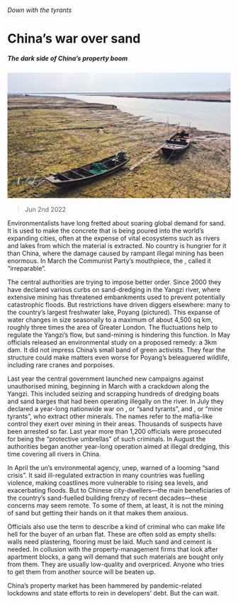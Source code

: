 ###### Down with the tyrants

# China’s war over sand 

##### The dark side of China’s property boom 

![image](images/20220604_CNP001.jpg) 

> Jun 2nd 2022 

Environmentalists have long fretted about soaring global demand for sand. It is used to make the concrete that is being poured into the world’s expanding cities, often at the expense of vital ecosystems such as rivers and lakes from which the material is extracted. No country is hungrier for it than China, where the damage caused by rampant illegal mining has been enormous. In March the Communist Party’s mouthpiece, the , called it “irreparable”.

The central authorities are trying to impose better order. Since 2000 they have declared various curbs on sand-dredging in the Yangzi river, where extensive mining has threatened embankments used to prevent potentially catastrophic floods. But restrictions have driven diggers elsewhere: many to the country’s largest freshwater lake, Poyang (pictured). This expanse of water changes in size seasonally to a maximum of about 4,500 sq km, roughly three times the area of Greater London. The fluctuations help to regulate the Yangzi’s flow, but sand-mining is hindering this function. In May officials released an environmental study on a proposed remedy: a 3km dam. It did not impress China’s small band of green activists. They fear the structure could make matters even worse for Poyang’s beleaguered wildlife, including rare cranes and porpoises. 

Last year the central government launched new campaigns against unauthorised mining, beginning in March with a crackdown along the Yangzi. This included seizing and scrapping hundreds of dredging boats and sand barges that had been operating illegally on the river. In July they declared a year-long nationwide war on , or “sand tyrants”, and , or “mine tyrants”, who extract other minerals. The names refer to the mafia-like control they exert over mining in their areas. Thousands of suspects have been arrested so far. Last year more than 1,200 officials were prosecuted for being the “protective umbrellas” of such criminals. In August the authorities began another year-long operation aimed at illegal dredging, this time covering all rivers in China. 

In April the un’s environmental agency, unep, warned of a looming “sand crisis”. It said ill-regulated extraction in many countries was fuelling violence, making coastlines more vulnerable to rising sea levels, and exacerbating floods. But to Chinese city-dwellers—the main beneficiaries of the country’s sand-fuelled building frenzy of recent decades—these concerns may seem remote. To some of them, at least, it is not the mining of sand but getting their hands on it that makes them anxious. 

Officials also use the term  to describe a kind of criminal who can make life hell for the buyer of an urban flat. These are often sold as empty shells: walls need plastering, flooring must be laid. Much sand and cement is needed. In collusion with the property-management firms that look after apartment blocks, a  gang will demand that such materials are bought only from them. They are usually low-quality and overpriced. Anyone who tries to get them from another source will be beaten up. 

China’s property market has been hammered by pandemic-related lockdowns and state efforts to rein in developers’ debt. But the  can wait.

